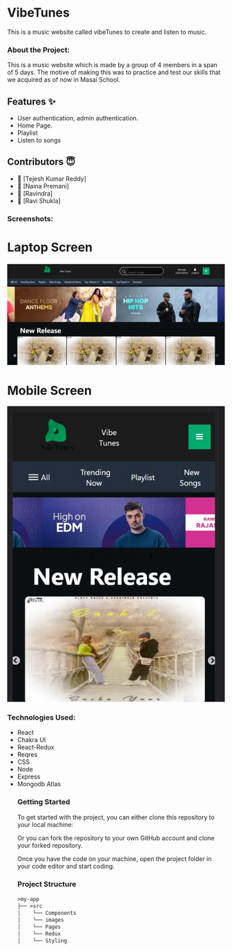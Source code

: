 
<h1>VibeTunes</h1>

This is a music website called vibeTunes to create and listen to music.



<h3>About the Project:</h3>
This is a music website which is made by a group of 4 members in a span of 5 days. The motive of making this was to practice and test our skills that we acquired as of now in Masai School. 


## Features ✨

- User authentication, admin authentication.
- Home Page.
- Playlist
- Listen to songs 
## Contributors  😇


- 👤 [Tejesh Kumar Reddy]
- 👤 [Naina Premani]
- 👤 [Ravindra]
- 👤 [Ravi Shukla]


           
<h3>Screenshots:</h3>
<h1>Laptop Screen</h1>
<img src="./frontend/src/image/1.png" alt="screenshot" /> 
<h1>Mobile Screen</h1>
<img src="./frontend/src/image/2.jpg" alt="screenshot" /> 

<h3>Technologies Used:</h3>
<ul>
        <li>React</li>
        <li>Chakra UI</li>
        <li>React-Redux</li>
        <li>Reqres</li>
        <li>CSS</li>
  <li>
    Node
  </li>
  <li>Express</li>
  <li>Mongodb Atlas</li>
<h3>Getting Started</h3>
To get started with the project, you can either clone this repository to your local machine:

Or you can fork the repository to your own GitHub account and clone your forked repository.

Once you have the code on your machine, open the project folder in your code editor and start coding.

<h3>Project Structure</h3>

    >my-app
    ├── >src
    │    └── Components
    │    └── images
    │    └── Pages
    │    └── Redux
    │    └── Styling
